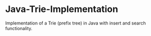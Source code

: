 # Java-Trie-Implementation
Implementation of a Trie (prefix tree) in Java with insert and search functionality.
